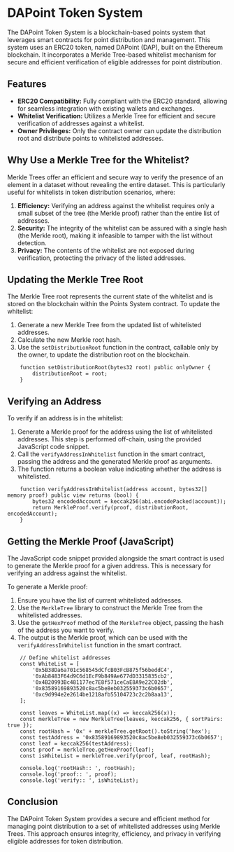 # DAPoint Token System

The DAPoint Token System is a blockchain-based points system that leverages smart contracts for point distribution and management. This system uses an ERC20 token, named DAPoint (DAP), built on the Ethereum blockchain. It incorporates a Merkle Tree-based whitelist mechanism for secure and efficient verification of eligible addresses for point distribution.

## Features

- **ERC20 Compatibility:** Fully compliant with the ERC20 standard, allowing for seamless integration with existing wallets and exchanges.
- **Whitelist Verification:** Utilizes a Merkle Tree for efficient and secure verification of addresses against a whitelist.
- **Owner Privileges:** Only the contract owner can update the distribution root and distribute points to whitelisted addresses.

## Why Use a Merkle Tree for the Whitelist?

Merkle Trees offer an efficient and secure way to verify the presence of an element in a dataset without revealing the entire dataset. This is particularly useful for whitelists in token distribution scenarios, where:

1. **Efficiency:** Verifying an address against the whitelist requires only a small subset of the tree (the Merkle proof) rather than the entire list of addresses.
2. **Security:** The integrity of the whitelist can be assured with a single hash (the Merkle root), making it infeasible to tamper with the list without detection.
3. **Privacy:** The contents of the whitelist are not exposed during verification, protecting the privacy of the listed addresses.

## Updating the Merkle Tree Root

The Merkle Tree root represents the current state of the whitelist and is stored on the blockchain within the Points System contract. To update the whitelist:

1. Generate a new Merkle Tree from the updated list of whitelisted addresses.
2. Calculate the new Merkle root hash.
3. Use the `setDistributionRoot` function in the contract, callable only by the owner, to update the distribution root on the blockchain.
```
    function setDistributionRoot(bytes32 root) public onlyOwner {
        distributionRoot = root;
    }
```

## Verifying an Address

To verify if an address is in the whitelist:

1. Generate a Merkle proof for the address using the list of whitelisted addresses. This step is performed off-chain, using the provided JavaScript code snippet.
2. Call the `verifyAddressInWhitelist` function in the smart contract, passing the address and the generated Merkle proof as arguments.
3. The function returns a boolean value indicating whether the address is whitelisted.
```
    function verifyAddressInWhitelist(address account, bytes32[] memory proof) public view returns (bool) {
        bytes32 encodedAccount = keccak256(abi.encodePacked(account));
        return MerkleProof.verify(proof, distributionRoot, encodedAccount);
    }
```

## Getting the Merkle Proof (JavaScript)

The JavaScript code snippet provided alongside the smart contract is used to generate the Merkle proof for a given address. This is necessary for verifying an address against the whitelist.

To generate a Merkle proof:
1. Ensure you have the list of current whitelisted addresses.
2. Use the `MerkleTree` library to construct the Merkle Tree from the whitelisted addresses.
3. Use the `getHexProof` method of the `MerkleTree` object, passing the hash of the address you want to verify.
4. The output is the Merkle proof, which can be used with the `verifyAddressInWhitelist` function in the smart contract.
```
    // Define whitelist addresses
    const WhiteList = [
        '0x5B38Da6a701c568545dCfcB03FcB875f56beddC4',
        '0xAb8483F64d9C6d1EcF9b849Ae677dD3315835cb2',
        '0x4B20993Bc481177ec7E8f571ceCaE8A9e22C02db',
        '0x83589169893520c8ac5be8eb032559373c6b0657',
        '0xc9d994e2e2614be1218afb55104723c2c2b8aa13',
    ];
    
    const leaves = WhiteList.map((x) => keccak256(x));
    const merkleTree = new MerkleTree(leaves, keccak256, { sortPairs: true });
    const rootHash = '0x' + merkleTree.getRoot().toString('hex');
    const testAddress = '0x83589169893520c8ac5be8eb032559373c6b0657';
    const leaf = keccak256(testAddress);
    const proof = merkleTree.getHexProof(leaf);
    const isWhiteList = merkleTree.verify(proof, leaf, rootHash);
    
    console.log('rootHash:: ', rootHash);
    console.log('proof:: ', proof);
    console.log('verify:: ', isWhiteList);
```

## Conclusion

The DAPoint Token System provides a secure and efficient method for managing point distribution to a set of whitelisted addresses using Merkle Trees. This approach ensures integrity, efficiency, and privacy in verifying eligible addresses for token distribution.